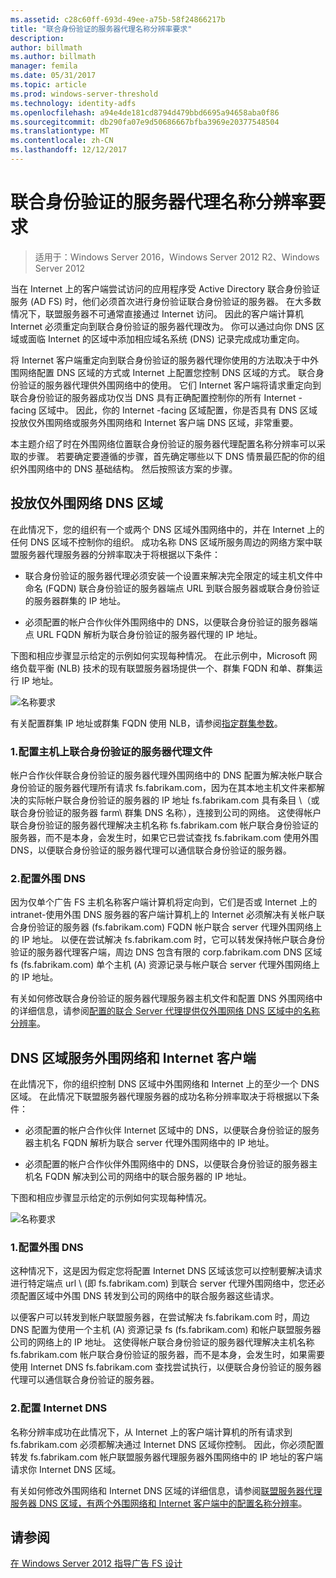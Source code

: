 ```yaml
---
ms.assetid: c28c60ff-693d-49ee-a75b-58f24866217b
title: "联合身份验证的服务器代理名称分辨率要求"
description: 
author: billmath
ms.author: billmath
manager: femila
ms.date: 05/31/2017
ms.topic: article
ms.prod: windows-server-threshold
ms.technology: identity-adfs
ms.openlocfilehash: a94e4de181cd8794d479bbd6695a94658aba0f86
ms.sourcegitcommit: db290fa07e9d50686667bfba3969e20377548504
ms.translationtype: MT
ms.contentlocale: zh-CN
ms.lasthandoff: 12/12/2017
---
```

# <a name="name-resolution-requirements-for-federation-server-proxies"></a>联合身份验证的服务器代理名称分辨率要求

>适用于：Windows Server 2016，Windows Server 2012 R2、Windows Server 2012

当在 Internet 上的客户端尝试访问的应用程序受 Active Directory 联合身份验证服务 \(AD FS\) 时，他们必须首次进行身份验证联合身份验证的服务器。 在大多数情况下，联盟服务器不可通常直接通过 Internet 访问。 因此的客户端计算机 Internet 必须重定向到联合身份验证的服务器代理改为。 你可以通过向你 DNS 区域或面临 Internet 的区域中添加相应域名系统 \(DNS\) 记录完成成功重定向。  
  
将 Internet 客户端重定向到联合身份验证的服务器代理你使用的方法取决于中外围网络配置 DNS 区域的方式或 Internet 上配置您控制 DNS 区域的方式。 联合身份验证的服务器代理供外围网络中的使用。 它们 Internet 客户端将请求重定向到联合身份验证的服务器成功仅当 DNS 具有正确配置控制你的所有 Internet \-facing 区域中。 因此，你的 Internet \-facing 区域配置，你是否具有 DNS 区域投放仅外围网络或服务外围网络和 Internet 客户端 DNS 区域，非常重要。  
  
本主题介绍了时在外围网络位置联合身份验证的服务器代理配置名称分辨率可以采取的步骤。 若要确定要遵循的步骤，首先确定哪些以下 DNS 情景最匹配的你的组织外围网络中的 DNS 基础结构。 然后按照该方案的步骤。  
  
## <a name="dns-zone-serving-only-the-perimeter-network"></a>投放仅外围网络 DNS 区域  
在此情况下，您的组织有一个或两个 DNS 区域外围网络中的，并在 Internet 上的任何 DNS 区域不控制你的组织。 成功名称 DNS 区域所服务周边的网络方案中联盟服务器代理服务器的分辨率取决于将根据以下条件：  
  
-   联合身份验证的服务器代理必须安装一个设置来解决完全限定的域主机文件中命名 \(FQDN\) 联合身份验证的服务器端点 URL 到联合服务器或联合身份验证的服务器群集的 IP 地址。  
  
-   必须配置的帐户合作伙伴外围网络中的 DNS，以便联合身份验证的服务器端点 URL FQDN 解析为联合身份验证的服务器代理的 IP 地址。  
  
下图和相应步骤显示给定的示例如何实现每种情况。 在此示例中，Microsoft 网络负载平衡 \(NLB\) 技术的现有联盟服务器场提供一个、群集 FQDN 和单、群集运行 IP 地址。  
  
![名称要求](media/adfs2_deploy_single_fs.gif)  
  
有关配置群集 IP 地址或群集 FQDN 使用 NLB，请参阅[指定群集参数](https://go.microsoft.com/fwlink/?LinkId=75282)。  
  
### <a name="1-configure-the-hosts-file-on-the-federation-server-proxy"></a>1.配置主机上联合身份验证的服务器代理文件  
帐户合作伙伴联合身份验证的服务器代理外围网络中的 DNS 配置为解决帐户联合身份验证的服务器代理所有请求 fs.fabrikam.com，因为在其本地主机文件来都解决的实际帐户联合身份验证的服务器的 IP 地址 fs.fabrikam.com 具有条目 \（或联合身份验证的服务器 farm\ 群集 DNS 名称），连接到公司的网络。 这使得帐户联合身份验证的服务器代理解决主机名称 fs.fabrikam.com 帐户联合身份验证的服务器，而不是本身，会发生时，如果它已尝试查找 fs.fabrikam.com 使用外围 DNS，以便联合身份验证的服务器代理可以通信联合身份验证的服务器。  
  
### <a name="2-configure-perimeter-dns"></a>2.配置外围 DNS  
因为仅单个广告 FS 主机名称客户端计算机将定向到，它们是否或 Internet 上的 intranet-使用外围 DNS 服务器的客户端计算机上的 Internet 必须解决有关帐户联合身份验证的服务器 \(fs.fabrikam.com\) FQDN 帐户联合 server 代理外围网络上的 IP 地址。 以便在尝试解决 fs.fabrikam.com 时，它可以转发保持帐户联合身份验证的服务器代理客户端，周边 DNS 包含有限的 corp.fabrikam.com DNS 区域 fs \(fs.fabrikam.com\) 单个主机 \(A\) 资源记录与帐户联合 server 代理外围网络上的 IP 地址。  
  
有关如何修改联合身份验证的服务器代理服务器主机文件和配置 DNS 外围网络中的详细信息，请参阅[配置的联合 Server 代理提供仅外围网络 DNS 区域中的名称分辨率](../../ad-fs/deployment/Configure-Name-Resolution-for-a-Federation-Server-Proxy-in-a-DNS-Zone-That-Serves-Only-the-Perimeter-Network.md)。  
  
## <a name="dns-zone-serving-both-the-perimeter-network-and-internet-clients"></a>DNS 区域服务外围网络和 Internet 客户端  
在此情况下，你的组织控制 DNS 区域中外围网络和 Internet 上的至少一个 DNS 区域。 在此情况下联盟服务器代理服务器的成功名称分辨率取决于将根据以下条件：  
  
-   必须配置的帐户合作伙伴 Internet 区域中的 DNS，以便联合身份验证的服务器主机名 FQDN 解析为联合 server 代理外围网络中的 IP 地址。  
  
-   必须配置的帐户合作伙伴外围网络中的 DNS，以便联合身份验证的服务器主机名 FQDN 解决到公司的网络中的联合服务器的 IP 地址。  
  
下图和相应步骤显示给定的示例如何实现每种情况。  
  
![名称要求](media/adfs2_deploy_fsp_3DNS.gif)  
  
### <a name="1-configure-perimeter-dns"></a>1.配置外围 DNS  
这种情况下，这是因为假定您将配置 Internet DNS 区域该您可以控制要解决请求进行特定端点 url \ (即 fs.fabrikam.com\) 到联合 server 代理外围网络中，您还必须配置区域中外围 DNS 转发到公司的网络中的联合服务器这些请求。  
  
以便客户可以转发到帐户联盟服务器，在尝试解决 fs.fabrikam.com 时，周边 DNS 配置为使用一个主机 \(A\) 资源记录 fs \(fs.fabrikam.com\) 和帐户联盟服务器公司的网络上的 IP 地址。 这使得帐户联合身份验证的服务器代理解决主机名称 fs.fabrikam.com 帐户联合身份验证的服务器，而不是本身，会发生时，如果需要使用 Internet DNS fs.fabrikam.com 查找尝试执行，以便联合身份验证的服务器代理可以通信联合身份验证的服务器。  
  
### <a name="2-configure-internet-dns"></a>2.配置 Internet DNS  
名称分辨率成功在此情况下，从 Internet 上的客户端计算机的所有请求到 fs.fabrikam.com 必须都解决通过 Internet DNS 区域你控制。 因此，你必须配置转发 fs.fabrikam.com 帐户联盟服务器代理服务器外围网络中的 IP 地址的客户端请求你 Internet DNS 区域。  
  
有关如何修改外围网络和 Internet DNS 区域的详细信息，请参阅[联盟服务器代理服务器 DNS 区域，有两个外围网络和 Internet 客户端中的配置名称分辨率](../../ad-fs/deployment/Configure-Name-Resolution-for-a-Federation-Server-Proxy-in-a-DNS-Zone-That-Serves-Both-the-Perimeter-Network-and-Internet-Clients.md)。  
  
## <a name="see-also"></a>请参阅
[在 Windows Server 2012 指导广告 FS 设计](AD-FS-Design-Guide-in-Windows-Server-2012.md)
